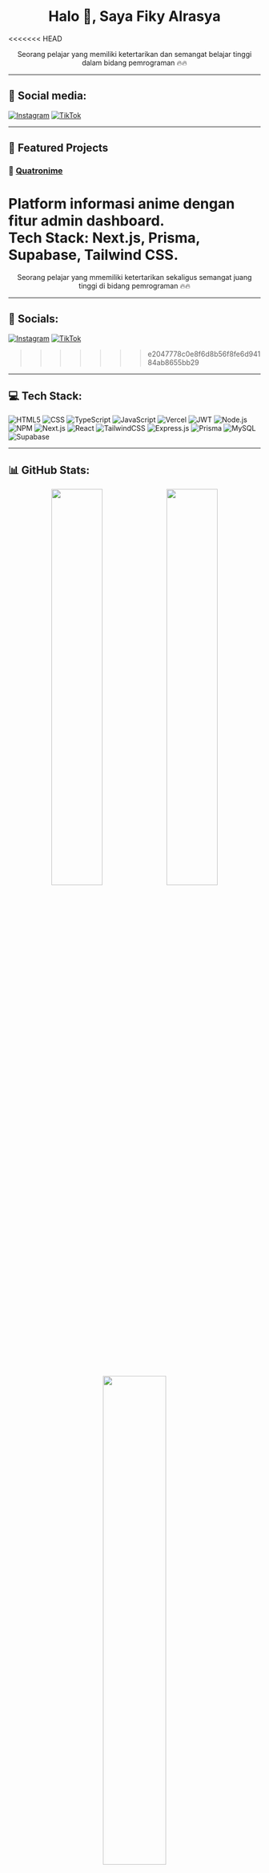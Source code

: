 <h1 align="center">Halo 👋, Saya Fiky Alrasya</h1>
<<<<<<< HEAD
<p align="center">Seorang pelajar yang memiliki ketertarikan dan semangat belajar tinggi dalam bidang pemrograman 🔥🔥</p>

---

## 🔗 Social media:
[![Instagram](https://img.shields.io/badge/-Instagram-E4405F?style=flat-square&logo=instagram&logoColor=white)](https://instagram.com/kyyntseph)
[![TikTok](https://img.shields.io/badge/-TikTok-000000?style=flat-square&logo=tiktok&logoColor=white)](https://tiktok.com/@razzky.98)

---

## 🚀 Featured Projects

### 📘 [Quatronime](https://quatronime.vercel.app/)
Platform informasi anime dengan fitur admin dashboard.  
**Tech Stack**: Next.js, Prisma, Supabase, Tailwind CSS.
=======
<p align="center">Seorang pelajar yang mmemiliki ketertarikan sekaligus semangat juang tinggi di bidang pemrograman 🔥🔥</p>

---

## 🔗 Socials:
[![Instagram](https://img.shields.io/badge/-Instagram-E4405F?style=flat-square&logo=instagram&logoColor=white)](https://instagram.com/kyyntseph)
[![TikTok](https://img.shields.io/badge/-TikTok-000000?style=flat-square&logo=tiktok&logoColor=white)](https://tiktok.com/@razzky.98)
>>>>>>> e2047778c0e8f6d8b56f8fe6d94184ab8655bb29

---

## 💻 Tech Stack:

![HTML5](https://img.shields.io/badge/HTML5-E34F26?style=flat&logo=html5&logoColor=white)
![CSS](https://img.shields.io/badge/CSS-1572B6?style=flat&logo=css&logoColor=white)
![TypeScript](https://img.shields.io/badge/TypeScript-007ACC?style=flat&logo=typescript&logoColor=white)
![JavaScript](https://img.shields.io/badge/JavaScript-F7DF1E?style=flat&logo=javascript&logoColor=black)
![Vercel](https://img.shields.io/badge/Vercel-000000?style=flat&logo=vercel&logoColor=white)
![JWT](https://img.shields.io/badge/JWT-000000?style=flat&logo=jsonwebtokens&logoColor=white)
![Node.js](https://img.shields.io/badge/Node.js-339933?style=flat&logo=nodedotjs&logoColor=white)
![NPM](https://img.shields.io/badge/NPM-CB3837?style=flat&logo=npm&logoColor=white)
![Next.js](https://img.shields.io/badge/Next.js-000000?style=flat&logo=nextdotjs&logoColor=white)
![React](https://img.shields.io/badge/React-20232A?style=flat&logo=react&logoColor=61DAFB)
![TailwindCSS](https://img.shields.io/badge/TailwindCSS-38B2AC?style=flat&logo=tailwind-css&logoColor=white)
![Express.js](https://img.shields.io/badge/Express.js-000000?style=flat&logo=express&logoColor=white)
![Prisma](https://img.shields.io/badge/Prisma-2D3748?style=flat&logo=prisma&logoColor=white)
![MySQL](https://img.shields.io/badge/MySQL-4479A1?style=flat&logo=mysql&logoColor=white)
![Supabase](https://img.shields.io/badge/Supabase-3ECF8E?style=flat&logo=supabase&logoColor=white)

---

## 📊 GitHub Stats:

<p align="center">
  <img src="https://github-readme-stats.vercel.app/api?username=Firegame224&show_icons=true&theme=dark&hide_border=true" width="45%" />
  <img src="https://github-readme-streak-stats.herokuapp.com/?user=Firegame224theme=dark&hide_border=true" width="45%" />
</p>

<p align="center">
  <img src="https://github-readme-stats.vercel.app/api/top-langs/?username=Firegame224&layout=compact&theme=dark&hide_border=true" width="50%" />
</p>